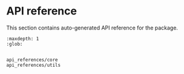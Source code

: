 # API reference 
This section contains auto-generated API reference for the package.

```{toctree}
:maxdepth: 1
:glob:


api_references/core
api_references/utils
```